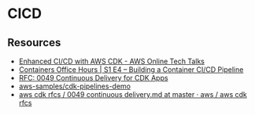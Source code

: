 CICD
===

Resources
---

- [Enhanced CI/CD with AWS CDK - AWS Online Tech
    Talks][1]
- [Containers Office Hours | S1 E4 – Building a
    Container CI/CD Pipeline][2]
- [RFC: 0049 Continuous Delivery for CDK Apps][3]
- [aws-samples/cdk-pipelines-demo][4]
- [aws cdk rfcs / 0049 continuous delivery.md at master · aws / aws cdk rfcs][5]

<!-- Links -->
[1]: https://www.youtube.com/watch?v=1ps0Wh19MHQ
[2]: https://www.youtube.com/watch?v=b16Gpvjxxnc
[3]: https://github.com/aws/aws-cdk/pull/3437
[4]: https://github.com/aws-samples/cdk-pipelines-demo
[5]: https://github.com/aws/aws-cdk-rfcs/blob/master/text/0049-continuous-delivery.md#publishing


